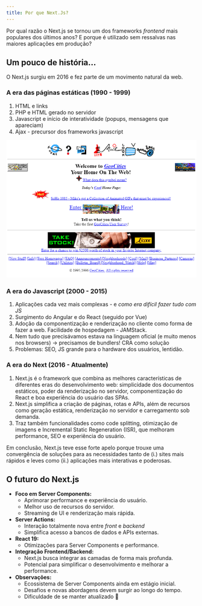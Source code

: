 ```yaml
---
title: Por que Next.Js?
---
```


Por qual razão o Next.js se tornou um dos frameworks _frontend_ mais populares dos últimos anos? E porque é utilizado sem ressalvas nas maiores aplicações em produção?

## Um pouco de história...

O Next.js surgiu em 2016 e fez parte de um movimento natural da web.

### A era das páginas estáticas (1990 - 1999)

1. HTML e links
2. PHP e HTML gerado no servidor
3. Javascript e início de interatividade (popups, mensagens que apareciam)
4. Ajax - precursor dos frameworks javascript

![Geocities](./geocities.png)

### A era do Javascript (2000 - 2015)

1. Aplicações cada vez mais complexas - e _como era difícil fazer tudo com JS_
2. Surgimento do Angular e do React (seguido por Vue)
3. Adoção da componentização e renderização no cliente como forma de fazer a web. Facilidade de hospedagem - JAMStack.
4. Nem tudo que precisávamos estava na linguagem oficial (e muito menos nos browsers) -> precisamos de bundlers! CRA como solução
5. Problemas: SEO, JS grande para o hardware dos usuários, lentidão.

### A era do Next (2016 - Atualmente)

1. Next.js é o framework que combina as melhores características de diferentes eras do desenvolvimento web: simplicidade dos documentos estáticos, poder da renderização no servidor, componentização do React e boa experiência do usuário das SPAs.
2. Next.js simplifica a criação de páginas, rotas e APIs, além de recursos como geração estática, renderização no servidor e carregamento sob demanda.
3. Traz também funcionalidades como code splitting, otimização de imagens e Incremental Static Regeneration (ISR), que melhoram performance, SEO e experiência do usuário.

Em conclusão, Next.js teve esse forte apelo porque trouxe uma convergência de soluções para as necessidades tanto de (i.) sites mais rápidos e leves como (ii.) aplicações mais interativas e poderosas.

## O futuro do Next.js

- **Foco em Server Components:**
  - Aprimorar performance e experiência do usuário.
  - Melhor uso de recursos do servidor.
  - Streaming de UI e renderização mais rápida.
- **Server Actions:**
  - Interação totalmente nova entre _front_ e _backend_
  - Simplifica acesso a bancos de dados e APIs externas.
- **React 19:**
  - Otimizações para Server Components e performance.
- **Integração Frontend/Backend:**
  - Next.js busca integrar as camadas de forma mais profunda.
  - Potencial para simplificar o desenvolvimento e melhorar a performance.
- **Observações:**
  - Ecossistema de Server Components ainda em estágio inicial.
  - Desafios e novas abordagens devem surgir ao longo do tempo.
  - Dificuldade de se manter atualizado 🤯
